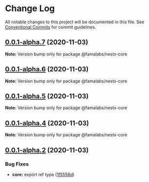 # Change Log

All notable changes to this project will be documented in this file.
See [Conventional Commits](https://conventionalcommits.org) for commit guidelines.

## [0.0.1-alpha.7](https://github.com/famalabs/nestx/compare/v0.0.1-alpha.6...v0.0.1-alpha.7) (2020-11-03)

**Note:** Version bump only for package @famalabs/nestx-core





## [0.0.1-alpha.6](https://github.com/famalabs/nestx/compare/v0.0.1-alpha.5...v0.0.1-alpha.6) (2020-11-03)

**Note:** Version bump only for package @famalabs/nestx-core





## [0.0.1-alpha.5](https://github.com/famalabs/nestx/compare/v0.0.1-alpha.4...v0.0.1-alpha.5) (2020-11-03)

**Note:** Version bump only for package @famalabs/nestx-core





## [0.0.1-alpha.4](https://github.com/famalabs/nestx/compare/v0.0.1-alpha.3...v0.0.1-alpha.4) (2020-11-03)

**Note:** Version bump only for package @famalabs/nestx-core





## [0.0.1-alpha.2](https://github.com/famalabs/nestx/compare/v0.0.1-alpha.1...v0.0.1-alpha.2) (2020-11-03)


### Bug Fixes

* **core:** export ref type ([1f5558d](https://github.com/famalabs/nestx/commit/1f5558d8c436b26747610fa9becb66be1024ce01))
